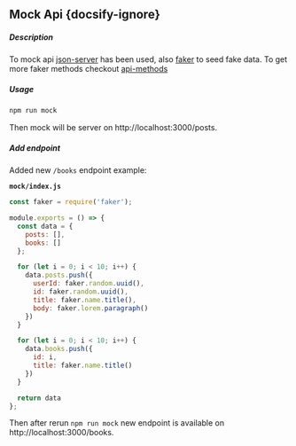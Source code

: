 ## Mock Api {docsify-ignore}

##### Description

To mock api [json-server](https://github.com/typicode/json-server) has been used,
also [faker](https://github.com/Marak/faker.js) to seed fake data. 
To get more faker methods checkout [api-methods](https://github.com/Marak/faker.js#api-methods)

##### Usage
 
```bash
npm run mock
```

Then mock will be server on http://localhost:3000/posts.

##### Add endpoint

Added new `/books` endpoint example:

**`mock/index.js`**
```javascript
const faker = require('faker');

module.exports = () => {
  const data = {
    posts: [],
    books: []
  };

  for (let i = 0; i < 10; i++) {
    data.posts.push({
      userId: faker.random.uuid(),
      id: faker.random.uuid(),
      title: faker.name.title(),
      body: faker.lorem.paragraph()
    })
  }

  for (let i = 0; i < 10; i++) {
    data.books.push({
      id: i,
      title: faker.name.title()
    })
  }

  return data
};
``` 

Then after rerun ```npm run mock``` new endpoint is available on http://localhost:3000/books.
